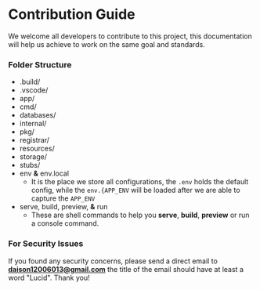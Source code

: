 # Contribution Guide

We welcome all developers to contribute to this project, this documentation will help us achieve to work on the same goal and standards.

### Folder Structure

- .build/
- .vscode/
- app/
- cmd/
- databases/
- internal/
- pkg/
- registrar/
- resources/
- storage/
- stubs/
- env **&** env.local
  - It is the place we store all configurations, the `.env` holds the default config, while the `env.{APP_ENV` will be loaded after we are able to capture the `APP_ENV`
- serve, build, preview, **&** run
  - These are shell commands to help you **serve**, **build**, **preview** or run a console command.

### For Security Issues

If you found any security concerns, please send a direct email to **daison12006013@gmail.com** the title of the email should have at least a word "Lucid". Thank you!
